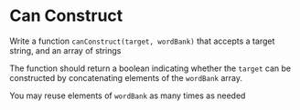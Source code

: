 # Can Construct

Write a function `canConstruct(target, wordBank)` that accepts a target string, and an
array of strings

The function should return a boolean indicating whether the `target` can be 
constructed by concatenating elements of the `wordBank` array.

You may reuse elements of `wordBank` as many times as needed

